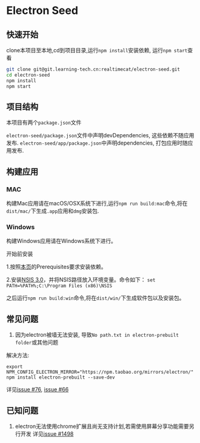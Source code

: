 # Electron Seed

## 快速开始

clone本项目至本地,cd到项目目录,运行`npm install`安装依赖, 运行`npm start`查看

```bash
git clone git@git.learning-tech.cn:realtimecat/electron-seed.git
cd electron-seed
npm install
npm start
```

## 项目结构

本项目有两个`package.json`文件

`electron-seed/package.json`文件中声明devDependencies, 这些依赖不随应用发布.
`electron-seed/app/package.json`中声明dependencies, 打包应用时随应用发布.


## 构建应用

### MAC

构建Mac应用请在macOS/OSX系统下进行,运行`npm run build:mac`命令,将在`dist/mac/`下生成`.app`应用和`dmg`安装包.

### Windows

构建Windows应用请在Windows系统下进行。

开始前安装

1.按照[本页](http://electron.atom.io/docs/v0.36.7/development/build-instructions-windows/)的Prerequisites要求安装依赖。

2.安装[NSIS 3.0](http://nsis.sourceforge.net/Download)，并将NSIS路径放入环境变量。命令如下：
`set PATH=%PATH%;C:\Program Files (x86)\NSIS`

之后运行`npm run build:win`命令,将在`dist/win/`下生成软件包以及安装包。

## 常见问题

1. 因为electron被墙无法安装, 导致`No path.txt in electron-prebuilt folder`或其他问题

解决方法:
 ```
 export NPM_CONFIG_ELECTRON_MIRROR="https://npm.taobao.org/mirrors/electron/"
 npm install electron-prebuilt --save-dev
 ```
详见[issue #76](https://github.com/electron-userland/electron-prebuilt/issues/76), [issue #66](https://github.com/electron-userland/electron-prebuilt/issues/66)


## 已知问题 

1. electron无法使用chrome扩展且尚无支持计划,若需使用屏幕分享功能需要另行开发
详见[issue #1498](https://github.com/atom/electron/issues/1498)
